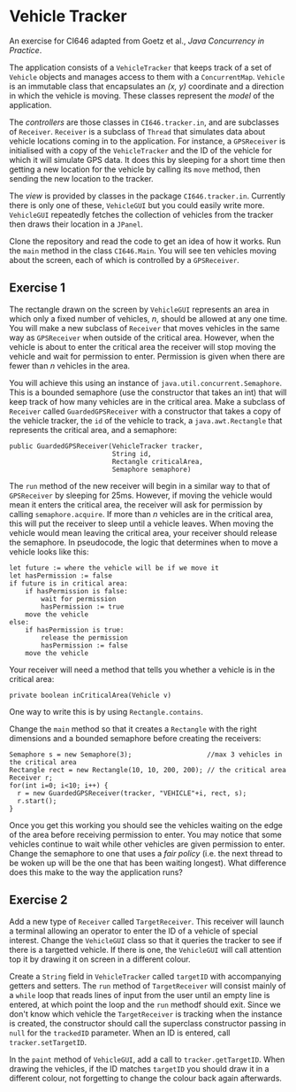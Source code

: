 # Vehicle Tracker

An exercise for CI646 adapted from Goetz et al., *Java Concurrency in Practice*.

The application consists of a `VehicleTracker` that keeps track of a set of `Vehicle` objects
and manages access to them with a `ConcurrentMap`. `Vehicle` is an immutable class that encapsulates 
an *(x, y)* coordinate and a direction in which the vehicle is moving. These classes represent the
*model* of the application. 

The *controllers* are those classes in `CI646.tracker.in`, and are subclasses of `Receiver`. 
`Receiver` is a subclass of `Thread` that simulates data about vehicle locations coming in to the 
application. For instance, a `GPSReceiver` is initialised with a copy of the `VehicleTracker` and
the ID of the vehicle for which it will simulate GPS data. It does this by sleeping for a short 
time then getting a new location for the vehicle by calling its `move` method, then sending the 
new location to the tracker.

The *view* is provided by classes in the package `CI646.tracker.in`. Currently there is only one of 
these, `VehicleGUI` but you could easily write more. `VehicleGUI` repeatedly fetches the collection
of vehicles from the tracker then draws their location in a `JPanel`.

Clone the repository and read the code to get an idea of how it works. Run the `main` method in the 
class `CI646.Main`. You will see ten vehicles moving about the screen, each of which is controlled
by a `GPSReceiver`.

## Exercise 1

The rectangle drawn on the screen by `VehicleGUI` represents an area in which only a fixed number 
of vehicles, *n*, should be allowed at any one time. You will make a new subclass of `Receiver` that
moves vehicles in the same way as `GPSReceiver` when outside of the critical area. However, when the vehicle is about to
enter the critical area the receiver will stop moving the vehicle and wait for permission to
enter. Permission is given when there are fewer than *n* vehicles in the area.

You will achieve this using an instance of `java.util.concurrent.Semaphore`. This is a bounded 
semaphore (use the constructor that takes an int) that will keep track of how many vehicles are
in the critical area. Make a subclass of `Receiver` called `GuardedGPSReceiver` with a constructor
that takes a copy of the vehicle tracker, the `id` of the vehicle to track, a `java.awt.Rectangle`
that represents the critical area, and a semaphore:

    public GuardedGPSReceiver(VehicleTracker tracker,
                              String id,
                              Rectangle criticalArea,
                              Semaphore semaphore) 
                              
The `run` method of the new receiver will begin in a similar way to that of `GPSReceiver` by
sleeping for 25ms. However, if moving the vehicle would mean it enters the critical area, the 
receiver will ask for permission by calling `semaphore.acquire`. If more than *n* vehicles are 
in the critical area, this will put the receiver to sleep until a vehicle leaves. When moving 
the vehicle would mean leaving the critical area, your receiver should release the semaphore. 
In pseudocode, the logic that determines when to move a vehicle looks like this:

    let future := where the vehicle will be if we move it
    let hasPermission := false
    if future is in critical area:
        if hasPermission is false:
            wait for permission
            hasPermission := true
        move the vehicle
    else:
        if hasPermission is true:
            release the permission
            hasPermission := false
        move the vehicle

Your receiver will need a method that tells you whether a vehicle is in the critical area:

    private boolean inCriticalArea(Vehicle v)
    
One way to write this is by using `Rectangle.contains`.

Change the `main` method so that it creates a `Rectangle` with the right dimensions and 
a bounded semaphore before creating the receivers:

    Semaphore s = new Semaphore(3);                   //max 3 vehicles in the critical area
    Rectangle rect = new Rectangle(10, 10, 200, 200); // the critical area
    Receiver r;
    for(int i=0; i<10; i++) {
      r = new GuardedGPSReceiver(tracker, "VEHICLE"+i, rect, s);
      r.start();
    }
    
Once you get this working you should see the vehicles waiting on the edge of the area before
receiving permission to enter. You may notice that some vehicles continue to wait while other
vehicles are given permission to enter. Change the semaphore to one that uses a *fair policy* 
(i.e. the next thread to be woken up will be the one that has been waiting longest). What 
difference does this make to the way the application runs?

## Exercise 2

Add a new type of `Receiver` called `TargetReceiver`. This receiver will launch a terminal allowing
an operator to enter the ID of a vehicle of special interest. Change the `VehicleGUI` class so that
it queries the tracker to see if there is a targetted vehicle. If there is one, the `VehicleGUI` will
call attention top it by drawing it on screen in a different colour.

Create a `String` field in `VehicleTracker` called `targetID` with accompanying getters and setters.
The `run` method of `TargetReceiver` will consist mainly of a `while` loop that reads lines of input
from the user until an empty line is entered, at which point the loop and the `run` methodf should 
exit. Since we don't know which vehicle the `TargetReceiver` is tracking when the instance is created,
the constructor should call the superclass constructor passing in `null` for the `trackedID` 
parameter. When an ID is entered, call `tracker.setTargetID`.

In the `paint` method of `VehicleGUI`, add a call to `tracker.getTargetID`. When drawing the vehicles,
if the ID matches `targetID` you should draw it in a different colour, not forgetting to change the 
colour back again afterwards.

    
